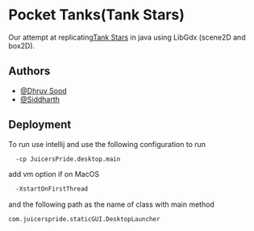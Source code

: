 # Pocket Tanks(Tank Stars)

Our attempt at replicating[Tank Stars](https://apps.apple.com/us/app/tank-stars/id1347123739) in java using
LibGdx (scene2D and box2D). 


## Authors

- [@Dhruv Sood](https://github.com/Dhruv3sood)
- [@Siddharth](https://github.com/Sid7me)


## Deployment

To run use intellij and use the following configuration to run

```bash
  -cp JuicersPride.desktop.main
```

add vm option if on MacOS
```bash
  -XstartOnFirstThread
```
and the following path as the name of class with main method

```bash
com.juicerspride.staticGUI.DesktopLauncher
```

